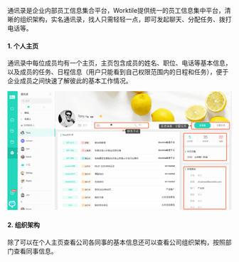通讯录是企业内部员工信息集合平台，Worktile提供统一的员工信息集中平台，清晰的组织架构，实名通讯录，找人只需轻轻一点，即可发起聊天、分配任务、拨打电话等。

#### 1. 个人主页

通讯录中每位成员均有一个主页，主页包含成员的姓名、职位、电话等基本信息，以及成员的任务、日程信息（用户只能看到自己权限范围内的日程和任务），便于企业成员之间快速了解彼此的基本工作情况。

![](/assets/通讯录-个人主页.png)

#### 2. 组织架构

除了可以在个人主页查看公司各同事的基本信息还可以查看公司组织架构，按照部门查看同事信息。


